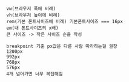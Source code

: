     vw(브라우저 폭에 비례) 
    vh(브라우저 높이에 비례)
    rem(기본 폰트사이즈에 비례) 기본폰트사이즈 === 16px
    em(내 폰트사이즈의 x배)
    큰 사이즈 -> 작은 사이즈 순을 작성

    breakpoint 기준 px값은 다른 사람 따라하는걸 권장
    1200px 
    992px
    768px
    576px
    4개 넘어가면 너무 복잡해짐
